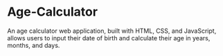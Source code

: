 # Age-Calculator
An age calculator web application, built with HTML, CSS, and JavaScript, allows users to input their date of birth and calculate their age in years, months, and days.

